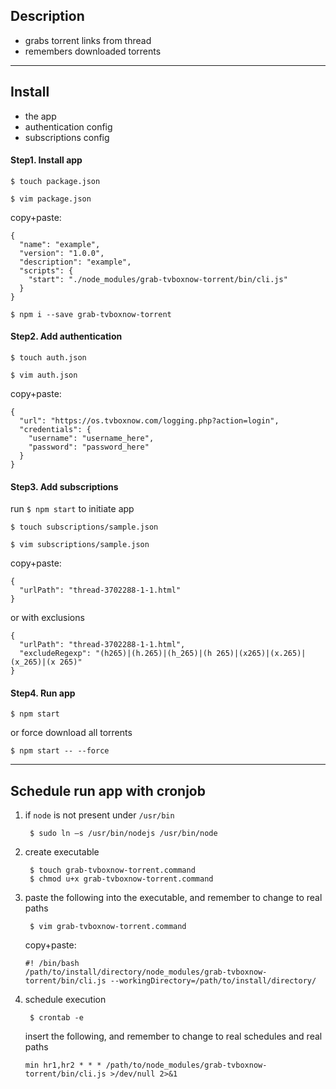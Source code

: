 ## Description
 - grabs torrent links from thread
 - remembers downloaded torrents

---

## Install
 - the app
 - authentication config
 - subscriptions config

#### Step1. Install app
`$ touch package.json`

`$ vim package.json`

copy+paste:

```
{
  "name": "example",
  "version": "1.0.0",
  "description": "example",
  "scripts": {
    "start": "./node_modules/grab-tvboxnow-torrent/bin/cli.js"
  }
}
```

```
$ npm i --save grab-tvboxnow-torrent
```

#### Step2. Add authentication

`$ touch auth.json`

`$ vim auth.json`

copy+paste:

```
{
  "url": "https://os.tvboxnow.com/logging.php?action=login",
  "credentials": {
    "username": "username_here",
    "password": "password_here"
  }
}
```

#### Step3. Add subscriptions

run `$ npm start` to initiate app

`$ touch subscriptions/sample.json`

`$ vim subscriptions/sample.json`

copy+paste:

```
{
  "urlPath": "thread-3702288-1-1.html"
}
```

or with exclusions

```
{
  "urlPath": "thread-3702288-1-1.html",
  "excludeRegexp": "(h265)|(h.265)|(h_265)|(h 265)|(x265)|(x.265)|(x_265)|(x 265)"
}
```

#### Step4. Run app

`$ npm start`

or force download all torrents

`$ npm start -- --force`

---

## Schedule run app with cronjob

1. if `node` is not present under `/usr/bin`

		$ sudo ln –s /usr/bin/nodejs /usr/bin/node

2. create executable

        $ touch grab-tvboxnow-torrent.command
        $ chmod u+x grab-tvboxnow-torrent.command

3. paste the following into the executable, and remember to change to real paths

        $ vim grab-tvboxnow-torrent.command
        
	copy+paste:

	```
	#! /bin/bash
	/path/to/install/directory/node_modules/grab-tvboxnow-torrent/bin/cli.js --workingDirectory=/path/to/install/directory/
	```

4. schedule execution

        $ crontab -e

    insert the following, and remember to change to real schedules and real paths

    ```
    min hr1,hr2 * * * /path/to/node_modules/grab-tvboxnow-torrent/bin/cli.js >/dev/null 2>&1
    ```
